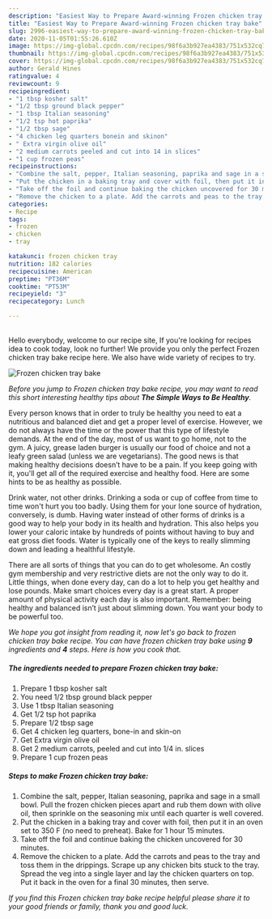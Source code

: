 ```yaml
---
description: "Easiest Way to Prepare Award-winning Frozen chicken tray bake"
title: "Easiest Way to Prepare Award-winning Frozen chicken tray bake"
slug: 2996-easiest-way-to-prepare-award-winning-frozen-chicken-tray-bake
date: 2020-11-05T01:55:26.610Z
image: https://img-global.cpcdn.com/recipes/98f6a3b927ea4383/751x532cq70/frozen-chicken-tray-bake-recipe-main-photo.jpg
thumbnail: https://img-global.cpcdn.com/recipes/98f6a3b927ea4383/751x532cq70/frozen-chicken-tray-bake-recipe-main-photo.jpg
cover: https://img-global.cpcdn.com/recipes/98f6a3b927ea4383/751x532cq70/frozen-chicken-tray-bake-recipe-main-photo.jpg
author: Gerald Hines
ratingvalue: 4
reviewcount: 9
recipeingredient:
- "1 tbsp kosher salt"
- "1/2 tbsp ground black pepper"
- "1 tbsp Italian seasoning"
- "1/2 tsp hot paprika"
- "1/2 tbsp sage"
- "4 chicken leg quarters bonein and skinon"
- " Extra virgin olive oil"
- "2 medium carrots peeled and cut into 14 in slices"
- "1 cup frozen peas"
recipeinstructions:
- "Combine the salt, pepper, Italian seasoning, paprika and sage in a small bowl. Pull the frozen chicken pieces apart and rub them down with olive oil, then sprinkle on the seasoning mix until each quarter is well covered."
- "Put the chicken in a baking tray and cover with foil, then put it in an oven set to 350 F (no need to preheat). Bake for 1 hour 15 minutes."
- "Take off the foil and continue baking the chicken uncovered for 30 minutes."
- "Remove the chicken to a plate. Add the carrots and peas to the tray and toss them in the drippings. Scrape up any chicken bits stuck to the tray. Spread the veg into a single layer and lay the chicken quarters on top. Put it back in the oven for a final 30 minutes, then serve."
categories:
- Recipe
tags:
- frozen
- chicken
- tray

katakunci: frozen chicken tray 
nutrition: 182 calories
recipecuisine: American
preptime: "PT36M"
cooktime: "PT53M"
recipeyield: "3"
recipecategory: Lunch

---
```

<br>
Hello everybody, welcome to our recipe site, If you're looking for recipes idea to cook today, look no further! We provide you only the perfect Frozen chicken tray bake recipe here. We also have wide variety of recipes to try.
<br>


![Frozen chicken tray bake](https://img-global.cpcdn.com/recipes/98f6a3b927ea4383/751x532cq70/frozen-chicken-tray-bake-recipe-main-photo.jpg)

<i>Before you jump to Frozen chicken tray bake recipe, you may want to read this short interesting healthy tips about <strong>The Simple Ways to Be Healthy</strong>.</i>

Every person knows that in order to truly be healthy you need to eat a nutritious and balanced diet and get a proper level of exercise. However, we do not always have the time or the power that this type of lifestyle demands. At the end of the day, most of us want to go home, not to the gym. A juicy, grease laden burger is usually our food of choice and not a leafy green salad (unless we are vegetarians). The good news is that making healthy decisions doesn’t have to be a pain. If you keep going with it, you'll get all of the required exercise and healthy food. Here are some hints to be as healthy as possible.

Drink water, not other drinks. Drinking a soda or cup of coffee from time to time won't hurt you too badly. Using them for your lone source of hydration, conversely, is dumb. Having water instead of other forms of drinks is a good way to help your body in its health and hydration. This also helps you lower your caloric intake by hundreds of points without having to buy and eat gross diet foods. Water is typically one of the keys to really slimming down and leading a healthful lifestyle.

There are all sorts of things that you can do to get wholesome. An costly gym membership and very restrictive diets are not the only way to do it. Little things, when done every day, can do a lot to help you get healthy and lose pounds. Make smart choices every day is a great start. A proper amount of physical activity each day is also important. Remember: being healthy and balanced isn’t just about slimming down. You want your body to be powerful too. 


<i>We hope you got insight from reading it, now let's go back to frozen chicken tray bake recipe. You can have frozen chicken tray bake using <strong>9</strong> ingredients and <strong>4</strong> steps. Here is how you cook that.
</i>

##### The ingredients needed to prepare Frozen chicken tray bake:

1. Prepare 1 tbsp kosher salt
1. You need 1/2 tbsp ground black pepper
1. Use 1 tbsp Italian seasoning
1. Get 1/2 tsp hot paprika
1. Prepare 1/2 tbsp sage
1. Get 4 chicken leg quarters, bone-in and skin-on
1. Get  Extra virgin olive oil
1. Get 2 medium carrots, peeled and cut into 1/4 in. slices
1. Prepare 1 cup frozen peas


##### Steps to make Frozen chicken tray bake:

1. Combine the salt, pepper, Italian seasoning, paprika and sage in a small bowl. Pull the frozen chicken pieces apart and rub them down with olive oil, then sprinkle on the seasoning mix until each quarter is well covered.
1. Put the chicken in a baking tray and cover with foil, then put it in an oven set to 350 F (no need to preheat). Bake for 1 hour 15 minutes.
1. Take off the foil and continue baking the chicken uncovered for 30 minutes.
1. Remove the chicken to a plate. Add the carrots and peas to the tray and toss them in the drippings. Scrape up any chicken bits stuck to the tray. Spread the veg into a single layer and lay the chicken quarters on top. Put it back in the oven for a final 30 minutes, then serve.


<i>If you find this Frozen chicken tray bake recipe helpful please share it to your good friends or family, thank you and good luck.</i>
